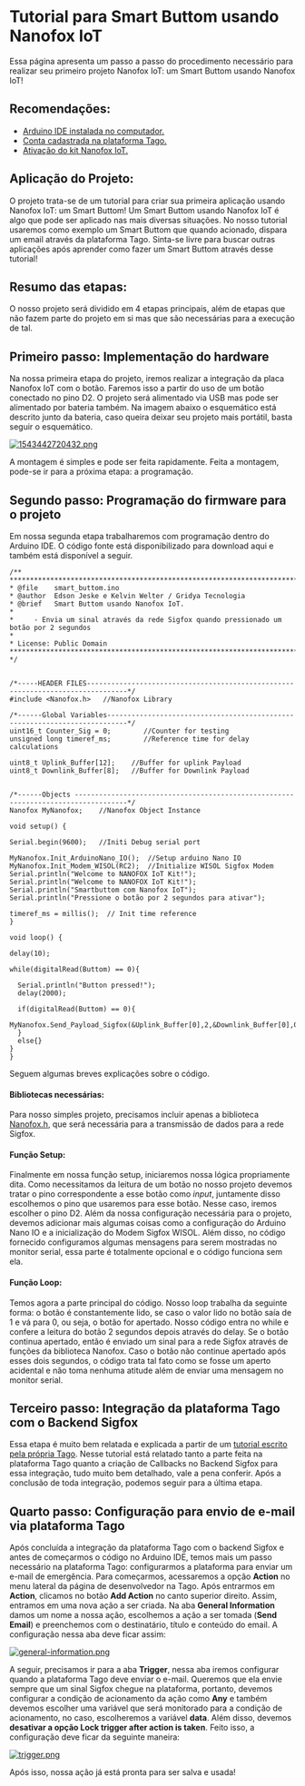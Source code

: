 # Tutorial para Smart Buttom usando Nanofox IoT

Essa página apresenta um passo a passo do procedimento necessário para realizar seu primeiro projeto Nanofox IoT: um Smart Buttom usando Nanofox IoT! 

## Recomendações:
- [Arduino IDE instalada no computador.](https://www.arduino.cc/en/Guide/HomePage)
- [Conta cadastrada na plataforma Tago.](https://tago.io/)
- [Ativação do kit Nanofox IoT.](https://github.com/Gridya/NANOFOX-Activate/blob/master/README.md)

## Aplicação do Projeto:
  O projeto trata-se de um tutorial para criar sua primeira aplicação usando Nanofox IoT: um Smart Buttom! Um Smart Buttom usando Nanofox IoT é algo que pode ser aplicado nas mais diversas situações. No nosso tutorial usaremos como exemplo um Smart Buttom que quando acionado, dispara um email através da plataforma Tago. Sinta-se livre para buscar outras aplicações após aprender como fazer um Smart Buttom através desse tutorial!

## Resumo das etapas:
  O nosso projeto será dividido em 4 etapas principais, além de etapas que não fazem parte do projeto em si mas que são necessárias para a execução de tal.
  
## Primeiro passo: Implementação do hardware
  Na nossa primeira etapa do projeto, iremos realizar a integração da placa Nanofox IoT com o botão. Faremos isso a partir do uso de um botão conectado no pino D2. O projeto será alimentado via USB mas pode ser alimentado por bateria também. Na imagem abaixo o esquemático está descrito junto da bateria, caso queira deixar seu projeto mais portátil, basta seguir o esquemático.
  
  [![1543442720432.png](https://i.postimg.cc/mDjwbqTb/1543442720432.png)](https://postimg.cc/njs723s5)
  
  A montagem é simples e pode ser feita rapidamente. Feita a montagem, pode-se ir para a próxima etapa: a programação.
  
## Segundo passo: Programação do firmware para o projeto
  Em nossa segunda etapa trabalharemos com programação dentro do Arduino IDE. O código fonte está disponibilizado para download aqui e também está disponível a seguir.
  ```
/**
**************************************************************************************************
* @file    smart_buttom.ino
* @author  Edson Jeske e Kelvin Welter / Gridya Tecnologia
* @brief   Smart Buttom usando Nanofox IoT.
* 
*     - Envia um sinal através da rede Sigfox quando pressionado um botão por 2 segundos
  *            
* License: Public Domain
**************************************************************************************************
*/


/*-----HEADER FILES--------------------------------------------------------------------------------*/
#include <Nanofox.h>   //Nanofox Library

/*------Global Variables---------------------------------------------------------------------------*/
uint16_t Counter_Sig = 0;        //Counter for testing 
unsigned long timeref_ms;        //Reference time for delay calculations

uint8_t Uplink_Buffer[12];    //Buffer for uplink Payload
uint8_t Downlink_Buffer[8];   //Buffer for Downlink Payload


/*------Objects -----------------------------------------------------------------------------------*/
Nanofox MyNanofox;    //Nanofox Object Instance

void setup() {

Serial.begin(9600);   //Initi Debug serial port

MyNanofox.Init_ArduinoNano_IO();  //Setup arduino Nano IO
MyNanofox.Init_Modem_WISOL(RC2);  //Initialize WISOL Sigfox Modem
Serial.println("Welcome to NANOFOX IoT Kit!");
Serial.println("Welcome to NANOFOX IoT Kit!");
Serial.println("Smartbuttom com Nanofox IoT");
Serial.println("Pressione o botão por 2 segundos para ativar");

timeref_ms = millis();  // Init time reference 
}

void loop() {

  delay(10);
  
  while(digitalRead(Buttom) == 0){
    
    Serial.println("Button pressed!");
    delay(2000);

    if(digitalRead(Buttom) == 0){
      MyNanofox.Send_Payload_Sigfox(&Uplink_Buffer[0],2,&Downlink_Buffer[0],0);
    }
    else{}
  }
}
  ```
  Seguem algumas breves explicações sobre o código.
  #### Bibliotecas necessárias:
  Para nosso simples projeto, precisamos incluir apenas a biblioteca [Nanofox.h](https://github.com/Gridya/nanofox), que será necessária para a transmissão de dados para a rede Sigfox.
  #### Função Setup:
  Finalmente em nossa função setup, iniciaremos nossa lógica propriamente dita. Como necessitamos da leitura de um botão no nosso projeto devemos tratar o pino correspondente a esse botão como *input*, juntamente disso escolhemos o pino que usaremos para esse botão. Nesse caso, iremos escolher o pino D2. 
Além da nossa configuração necessária para o projeto, devemos adicionar mais algumas coisas como a configuração do Arduino Nano IO e a inicialização do Modem Sigfox WISOL. Além disso, no código fornecido configuramos algumas mensagens para serem mostradas no monitor serial, essa parte é totalmente opcional e o código funciona sem ela.
  #### Função Loop: 
  Temos agora a parte principal do código. Nosso loop trabalha da seguinte forma: o botão é constantemente lido, se caso o valor lido no botão saía de 1 e vá para 0, ou seja, o botão for apertado. Nosso código entra no while e confere a leitura do botão 2 segundos depois através do delay. Se o botão continua apertado, então é enviado um sinal para a rede Sigfox através de funções da biblioteca Nanofox. Caso o botão não continue apertado após esses dois segundos, o código trata tal fato como se fosse um aperto acidental e não toma nenhuma atitude além de enviar uma mensagem no monitor serial. 
  
## Terceiro passo: Integração da plataforma Tago com o Backend Sigfox
  Essa etapa é muito bem relatada e explicada a partir de um [tutorial escrito pela própria Tago](https://tago.elevio.help/en/articles/33). Nesse tutorial está relatado tanto a parte feita na plataforma Tago quanto a criação de Callbacks no Backend Sigfox para essa integração, tudo muito bem detalhado, vale a pena conferir.
  Após a conclusão de toda integração, podemos seguir para a última etapa.
  
## Quarto passo: Configuração para envio de e-mail via plataforma Tago
  Após concluída a integração da plataforma Tago com o backend Sigfox e antes de começarmos o código no Arduino IDE, temos mais um passo necessário na plataforma Tago: configurarmos a plataforma para enviar um e-mail de emergência. Para começarmos, acessaremos a opção **Action** no menu lateral da página de desenvolvedor na Tago. Após entrarmos em **Action**, clicamos no botão **Add Action** no canto superior direito. Assim, entramos em uma nova ação a ser criada. Na aba **General Information** damos um nome a nossa ação, escolhemos a ação a ser tomada (**Send Email**) e preenchemos com o destinatário, título e conteúdo do email. A configuração nessa aba deve ficar assim:
  
  [![general-information.png](https://i.postimg.cc/kXxqs3F1/general-information.png)](https://postimg.cc/3dJsrqqm)
  
  A seguir, precisamos ir para a aba **Trigger**, nessa aba iremos configurar quando a plataforma Tago deve enviar o e-mail. Queremos que ela envie sempre que um sinal Sigfox chegue na plataforma, portanto, devemos configurar a condição de acionamento da ação como **Any** e também devemos escolher uma variável que será monitorado para a condição de acionamento, no caso, escolheremos a variável **data**. Além disso, devemos **desativar a opção Lock trigger after action is taken**. Feito isso, a configuração deve ficar da seguinte maneira:
  
  [![trigger.png](https://i.postimg.cc/XY01jJXn/trigger.png)](https://postimg.cc/CzmsJwj2)
  
  Após isso, nossa ação já está pronta para ser salva e usada!
  


